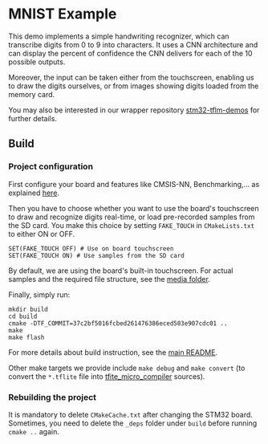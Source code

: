 # MNIST Example

This demo implements a simple handwriting recognizer, which can transcribe digits from 0 to 9 into characters. It uses a CNN architecture and can display the percent of confidence the CNN delivers for each of the 10 possible outputs.

Moreover, the input can be taken either from the touchscreen, enabling us to draw the digits ourselves, or from images showing digits loaded from the memory card.

You may also be interested in our wrapper repository [stm32-tflm-demos](https://github.com/PhilippvK/stm32-tflm-demos) for further details.

## Build
### Project configuration

First configure your board and features like CMSIS-NN, Benchmarking,... as explained [here](https://github.com/PhilippvK/stm32-tflm-demos/blob/master/docs/Usage.md).

Then you have to choose whether you want to use the board's touchscreen to draw and recognize digits real-time, or load pre-recorded samples from the SD card. You make this choice by setting `FAKE_TOUCH` in `CMakeLists.txt` to either ON or OFF.
```
SET(FAKE_TOUCH OFF) # Use on board touchscreen
SET(FAKE_TOUCH ON) # Use samples from the SD card
```
By default, we are using the board's built-in touchscreen.
For actual samples and the required file structure, see the [media folder](https://github.com/PhilippvK/stm32-tflm-demos/blob/master/media/README.md). 

Finally, simply run:
```
mkdir build
cd build
cmake -DTF_COMMIT=37c2bf5016fcbed261476386eced503e907cdc01 ..
make
make flash
```
For more details about build instruction, see the [main README](https://github.com/PhilippvK/stm32-tflm-demos/blob/master/README.md).

Other make targets we provide include `make debug` and `make convert` (to convert the `*.tflite` file into [tfite_micro_compiler](https://github.com/tum-ei-eda/tflite_micro_compiler) sources).

### Rebuilding the project
It is mandatory to delete `CMakeCache.txt` after changing the STM32 board. Sometimes, you need to delete the `_deps` folder under `build` before running `cmake ..` again.
